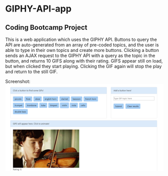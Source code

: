 # GIPHY-API-app

## Coding Bootcamp Project

This is a web application which uses the GIPHY API. Buttons to query the API are auto-generated from an array of pre-coded topics,
and the user is able to type in their own topics and create more buttons. Clicking a button sends an AJAX request to the GIPHY API with a query as the topic in the button, and returns 10 GIFS along with their rating. GIFS appear still on load, but when clicked they start playing. Clicking the GIF again will stop the play and return to the still GIF.

Screenshot:
![ScreenShot](screenshot.PNG)
